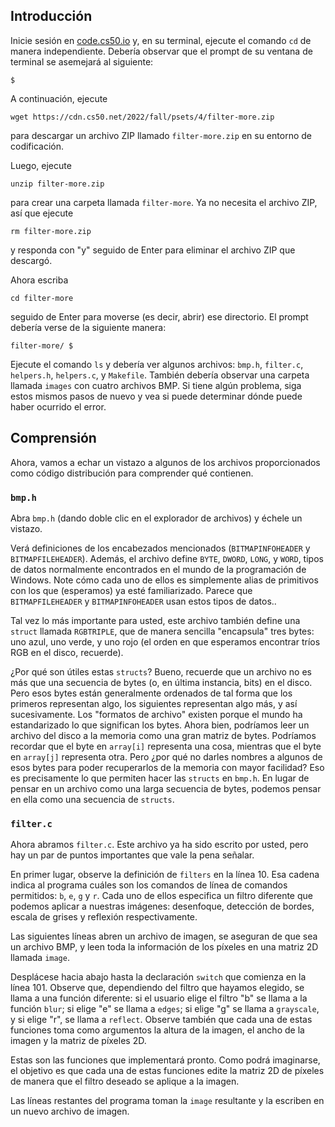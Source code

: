 Introducción
---------------

Inicie sesión en [code.cs50.io](https://code.cs50.io/) y, en su terminal, ejecute el comando `cd` de manera independiente. Debería observar que el prompt de su ventana de terminal se asemejará al siguiente:

    $
    

A continuación, ejecute 

    wget https://cdn.cs50.net/2022/fall/psets/4/filter-more.zip
    

para descargar un archivo ZIP llamado `filter-more.zip` en su entorno de codificación.

Luego, ejecute 

    unzip filter-more.zip
    

para crear una carpeta llamada `filter-more`. Ya no necesita el archivo ZIP, así que ejecute 

    rm filter-more.zip
    

y responda con "y" seguido de Enter para eliminar el archivo ZIP que descargó.

Ahora escriba 

    cd filter-more
    

seguido de Enter para moverse (es decir, abrir) ese directorio. El prompt debería verse de la siguiente manera:

    filter-more/ $
    

Ejecute el comando `ls` y debería ver algunos archivos: `bmp.h`, `filter.c`, `helpers.h`, `helpers.c`, y `Makefile`. También debería observar una carpeta llamada  `images` con cuatro archivos BMP. Si tiene algún problema, siga estos mismos pasos de nuevo y vea si puede determinar dónde puede haber ocurrido el error.

Comprensión
-------------

Ahora, vamos a echar un vistazo a algunos de los archivos proporcionados como código distribución para comprender qué contienen.

### `bmp.h`

Abra `bmp.h` (dando doble clic en el explorador de archivos) y échele un vistazo.

Verá definiciones de los encabezados mencionados (`BITMAPINFOHEADER` y `BITMAPFILEHEADER`). Además, el archivo define `BYTE`, `DWORD`, `LONG`, y `WORD`, tipos de datos normalmente encontrados en el mundo de la programación de Windows. Note cómo cada uno de ellos es simplemente alias de primitivos con los que (esperamos) ya esté familiarizado. Parece que `BITMAPFILEHEADER` y `BITMAPINFOHEADER` usan estos tipos de datos..

Tal vez lo más importante para usted, este archivo también define una `struct` llamada `RGBTRIPLE`, que de manera sencilla "encapsula" tres bytes: uno azul, uno verde, y uno rojo (el orden en que esperamos encontrar tríos RGB en el disco, recuerde).

¿Por qué son útiles estas `structs`? Bueno, recuerde que un archivo no es más que una secuencia de bytes (o, en última instancia, bits) en el disco. Pero esos bytes están generalmente ordenados de tal forma que los primeros representan algo, los siguientes representan algo más, y así sucesivamente. Los "formatos de archivo" existen porque el mundo ha estandarizado lo que significan los bytes. Ahora bien, podríamos leer un archivo del disco a la memoria como una gran matriz de bytes. Podríamos recordar que el byte en `array[i]` representa una cosa, mientras que el byte en `array[j]` representa otra. Pero ¿por qué no darles nombres a algunos de esos bytes para poder recuperarlos de la memoria con mayor facilidad? Eso es precisamente lo que permiten hacer las `structs` en `bmp.h`. En lugar de pensar en un archivo como una larga secuencia de bytes, podemos pensar en ella como una secuencia de `structs`.

### `filter.c`

Ahora abramos `filter.c`. Este archivo ya ha sido escrito por usted, pero hay un par de puntos importantes que vale la pena señalar.

En primer lugar, observe la definición de `filters` en la línea 10. Esa cadena indica al programa cuáles son los comandos de línea de comandos permitidos: `b`, `e`, `g` y `r`. Cada uno de ellos especifica un filtro diferente que podemos aplicar a nuestras imágenes: desenfoque, detección de bordes, escala de grises y reflexión respectivamente.

Las siguientes líneas abren un archivo de imagen, se aseguran de que sea un archivo BMP, y leen toda la información de los píxeles en una matriz 2D llamada `image`.

Desplácese hacia abajo hasta la declaración `switch` que comienza en la línea 101. Observe que, dependiendo del filtro que hayamos elegido, se llama a una función diferente: si el usuario elige el filtro "b" se llama a la función `blur`; si elige "e" se llama a `edges`; si elige "g" se llama a `grayscale`, y si elige "r", se llama a `reflect`. Observe también que cada una de estas funciones toma como argumentos la altura de la imagen, el ancho de la imagen y la matriz de píxeles 2D.

Estas son las funciones que implementará pronto. Como podrá imaginarse, el objetivo es que cada una de estas funciones edite la matriz 2D de píxeles de manera que el filtro deseado se aplique a la imagen.

Las líneas restantes del programa toman la `image` resultante y la escriben en un nuevo archivo de imagen.